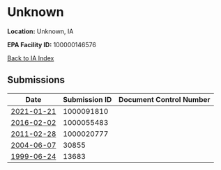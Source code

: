 # Unknown

**Location:** Unknown, IA

**EPA Facility ID:** 100000146576

[Back to IA Index](../../index.md)

## Submissions

| Date | Submission ID | Document Control Number |
|------|--------------|-------------------------|
| [2021-01-21](submissions/1000091810.md) | 1000091810 |  |
| [2016-02-02](submissions/1000055483.md) | 1000055483 |  |
| [2011-02-28](submissions/1000020777.md) | 1000020777 |  |
| [2004-06-07](submissions/30855.md) | 30855 |  |
| [1999-06-24](submissions/13683.md) | 13683 |  |
